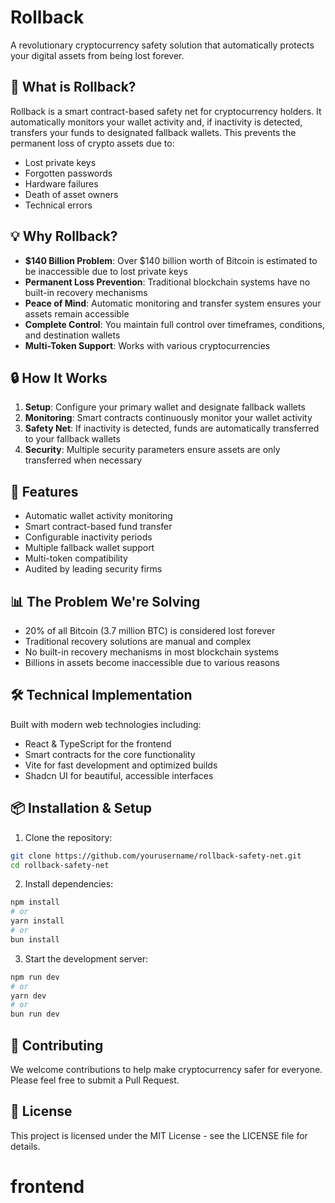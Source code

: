 # Rollback

A revolutionary cryptocurrency safety solution that automatically protects your digital assets from being lost forever.

## 🎯 What is Rollback?

Rollback is a smart contract-based safety net for cryptocurrency holders. It automatically monitors your wallet activity and, if inactivity is detected, transfers your funds to designated fallback wallets. This prevents the permanent loss of crypto assets due to:

- Lost private keys
- Forgotten passwords
- Hardware failures
- Death of asset owners
- Technical errors

## 💡 Why Rollback?

- **$140 Billion Problem**: Over $140 billion worth of Bitcoin is estimated to be inaccessible due to lost private keys
- **Permanent Loss Prevention**: Traditional blockchain systems have no built-in recovery mechanisms
- **Peace of Mind**: Automatic monitoring and transfer system ensures your assets remain accessible
- **Complete Control**: You maintain full control over timeframes, conditions, and destination wallets
- **Multi-Token Support**: Works with various cryptocurrencies

## 🔒 How It Works

1. **Setup**: Configure your primary wallet and designate fallback wallets
2. **Monitoring**: Smart contracts continuously monitor your wallet activity
3. **Safety Net**: If inactivity is detected, funds are automatically transferred to your fallback wallets
4. **Security**: Multiple security parameters ensure assets are only transferred when necessary

## 🚀 Features

- Automatic wallet activity monitoring
- Smart contract-based fund transfer
- Configurable inactivity periods
- Multiple fallback wallet support
- Multi-token compatibility
- Audited by leading security firms

## 📊 The Problem We're Solving

- 20% of all Bitcoin (3.7 million BTC) is considered lost forever
- Traditional recovery solutions are manual and complex
- No built-in recovery mechanisms in most blockchain systems
- Billions in assets become inaccessible due to various reasons

## 🛠️ Technical Implementation

Built with modern web technologies including:

- React & TypeScript for the frontend
- Smart contracts for the core functionality
- Vite for fast development and optimized builds
- Shadcn UI for beautiful, accessible interfaces

## 📦 Installation & Setup

1. Clone the repository:

```bash
git clone https://github.com/yourusername/rollback-safety-net.git
cd rollback-safety-net
```

2. Install dependencies:

```bash
npm install
# or
yarn install
# or
bun install
```

3. Start the development server:

```bash
npm run dev
# or
yarn dev
# or
bun run dev
```

## 🤝 Contributing

We welcome contributions to help make cryptocurrency safer for everyone. Please feel free to submit a Pull Request.

## 📄 License

This project is licensed under the MIT License - see the LICENSE file for details.
# frontend
